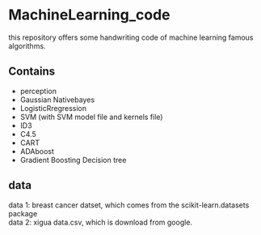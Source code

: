 # MachineLearning_code
this repository offers some handwriting code of machine learning famous algorithms.

## Contains
- perception 
- Gaussian Nativebayes 
- LogisticRregression
- SVM (with SVM model file and kernels file)
- ID3
- C4.5
- CART
- ADAboost
- Gradient Boosting Decision tree

## data
  data 1: breast cancer datset, which comes from the scikit-learn.datasets package           
  data 2: xigua data.csv, which is download from google.
  

 

